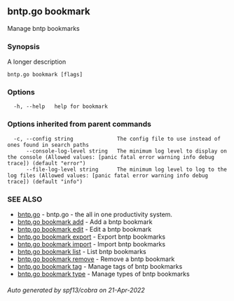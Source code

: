 ## bntp.go bookmark

Manage bntp bookmarks

### Synopsis

A longer description

```
bntp.go bookmark [flags]
```

### Options

```
  -h, --help   help for bookmark
```

### Options inherited from parent commands

```
  -c, --config string              The config file to use instead of ones found in search paths
      --console-log-level string   The minimum log level to display on the console (Allowed values: [panic fatal error warning info debug trace]) (default "error")
      --file-log-level string      The minimum log level to log to the log files (Allowed values: [panic fatal error warning info debug trace]) (default "info")
```

### SEE ALSO

* [bntp.go](bntp.go.md)	 - bntp.go - the all in one productivity system.
* [bntp.go bookmark add](bntp.go_bookmark_add.md)	 - Add a bntp bookmark
* [bntp.go bookmark edit](bntp.go_bookmark_edit.md)	 - Edit a bntp bookmark
* [bntp.go bookmark export](bntp.go_bookmark_export.md)	 - Export bntp bookmarks
* [bntp.go bookmark import](bntp.go_bookmark_import.md)	 - Import bntp bookmarks
* [bntp.go bookmark list](bntp.go_bookmark_list.md)	 - List bntp bookmarks
* [bntp.go bookmark remove](bntp.go_bookmark_remove.md)	 - Remove a bntp bookmark
* [bntp.go bookmark tag](bntp.go_bookmark_tag.md)	 - Manage tags of bntp bookmarks
* [bntp.go bookmark type](bntp.go_bookmark_type.md)	 - Manage types of bntp bookmarks

###### Auto generated by spf13/cobra on 21-Apr-2022
